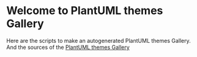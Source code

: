 # Welcome to PlantUML themes Gallery

Here are the scripts to make an autogenerated PlantUML themes Gallery.
And the sources of the [PlantUML themes Gallery](https://the-lum.github.io/puml-themes-gallery/)

